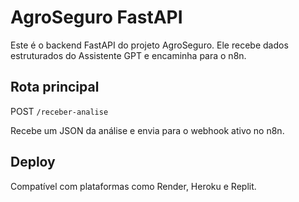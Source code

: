 # AgroSeguro FastAPI

Este é o backend FastAPI do projeto AgroSeguro. Ele recebe dados estruturados do Assistente GPT e encaminha para o n8n.

## Rota principal

POST `/receber-analise`

Recebe um JSON da análise e envia para o webhook ativo no n8n.

## Deploy

Compatível com plataformas como Render, Heroku e Replit.